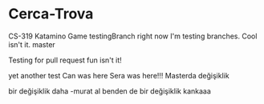 # Cerca-Trova
CS-319 Katamino Game
testingBranch
right now I'm testing branches. Cool isn't it. master

Testing for pull request fun isn't it!

yet another test
Can was here
Sera was here!!!
Masterda değişiklik 

bir değişiklik daha -murat
al benden de bir değişiklik kankaaa
